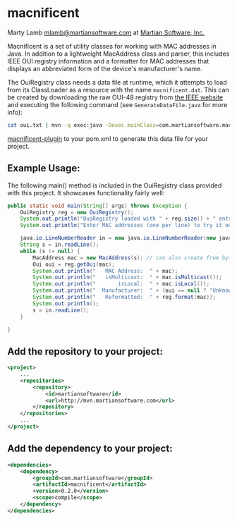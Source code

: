 macnificent
===========

Marty Lamb mlamb@martiansoftware.com at [Martian Software, Inc.](http://martiansoftware.com)

Macnificent is a set of utility classes for working with MAC addresses 
in Java. In addition to a lightweight MacAddress class and parser, this 
includes IEEE OUI registry information and a formatter for MAC addresses 
that displays an abbreviated form of the device's manufacturer's name.

The OuiRegistry class needs a data file at runtime, which it attempts to load from its ClassLoader as a resource with the name `macnificent.dat`.  This can be created by downloading the raw OUI-48 registry from [the IEEE website](https://standards-oui.ieee.org/oui/oui.txt) and executing the following command (see `GenerateDataFile.java` for more info):

```bash
cat oui.txt | mvn -q exec:java -Dexec.mainClass=com.martiansoftware.macnificent.GenerateDataFile > macnificent.dat
```

[macnificent-plugin](https://github.com/martylamb/macnificent-plugin)
to your pom.xml to generate this data file for your project.

Example Usage:
--------------

The following main() method is included in the OuiRegistry class
provided with this project.  It showcases functionality fairly well:

```java
public static void main(String[] args) throws Exception {
    OuiRegistry reg = new OuiRegistry();
    System.out.println("OuiRegistry loaded with " + reg.size() + " entries.");
    System.out.println("Enter MAC addresses (one per line) to try it out.");

    java.io.LineNumberReader in = new java.io.LineNumberReader(new java.io.InputStreamReader(System.in));
    String s = in.readLine();
    while (s != null) {
        MacAddress mac = new MacAddress(s); // can also create from byte[] or NetworkInterface
        Oui oui = reg.getOui(mac);
        System.out.println("   MAC Address:  " + mac);
        System.out.println("   isMulticast:  " + mac.isMulticast());
        System.out.println("       isLocal:  " + mac.isLocal());
        System.out.println("  Manufacturer:  " + (oui == null ? "Unknown" : oui.getManufacturer()));
        System.out.println("   Reformatted:  " + reg.format(mac));
        System.out.println();
        s = in.readLine();
    }

}
```

Add the repository to your project:
-----------------------------------

```xml
<project>
	...
    <repositories>
        <repository>
            <id>martiansoftware</id>
            <url>http://mvn.martiansoftware.com</url>
        </repository>
    </repositories> 
	...
</project>
```

Add the dependency to your project:
-----------------------------------

```xml
<dependencies>
	<dependency>
		<groupId>com.martiansoftware</groupId>
		<artifactId>macnificent</artifactId>
		<version>0.2.0</version>
		<scope>compile</scope>
	</dependency>
</dependencies>
```
